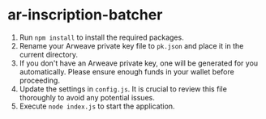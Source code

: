 # ar-inscription-batcher

1. Run `npm install` to install the required packages.
2. Rename your Arweave private key file to `pk.json` and place it in the current directory.
3. If you don't have an Arweave private key, one will be generated for you automatically. Please ensure enough funds in your wallet before proceeding.
4. Update the settings in `config.js`. It is crucial to review this file thoroughly to avoid any potential issues.
5. Execute `node index.js` to start the application.
